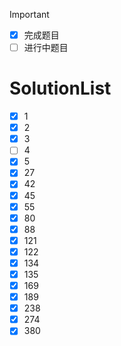 >[!IMPORTANT]
>- [x] 完成题目
>- [ ] 进行中题目

# SolutionList
- [x] 1
- [x] 2
- [x] 3
- [ ] 4
- [x] 5
- [x] 27
- [x] 42
- [x] 45
- [x] 55
- [x] 80
- [x] 88
- [x] 121
- [x] 122
- [x] 134
- [x] 135
- [x] 169
- [x] 189
- [x] 238
- [x] 274
- [x] 380